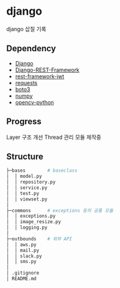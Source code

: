 # django
django 삽질 기록

## Dependency
- [Django](https://github.com/django/django)
- [Django-REST-Framework](https://github.com/encode/django-rest-framework)
- [rest-framework-jwt](https://github.com/jpadilla/django-rest-framework-jwt)
- [requests](https://github.com/psf/requests)
- [boto3](https://github.com/boto/boto3)
- [numpy](https://github.com/numpy/numpy)
- [opencv-python](https://github.com/opencv/opencv-python)

## Progress
Layer 구조 개선
Thread 관리 모듈 제작중

## Structure
~~~sh
├─bases        # baseclass
│  │ model.py
│  │ repository.py
│  │ service.py
│  │ test.py
│  │ viewset.py
│
├─commons      # exceptions 등의 공통 모듈
│  │ exceptions.py
│  │ image_resize.py
│  │ logging.py
│
├─outbounds    # 외부 API
│  │ aws.py
│  │ mail.py
│  │ slack.py
│  │ sms.py
│
│ .gitignore
│ README.md
~~~
